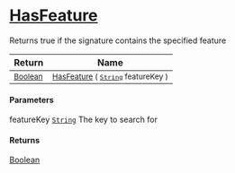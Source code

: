 # [HasFeature](./Signature-100663446.md)

Returns true if the signature contains the specified feature

| Return | Name | 
| --- | --- | 
| <sub>[Boolean](https://docs.microsoft.com/en-us/dotnet/api/System.Boolean)</sub>| <sub>[HasFeature](./Signature-100663446.md) ( [`String`](https://docs.microsoft.com/en-us/dotnet/api/System.String) featureKey )</sub>| <br>


#### Parameters
 featureKey  [`String`](https://docs.microsoft.com/en-us/dotnet/api/System.String)    The key to search for
#### Returns
[Boolean](https://docs.microsoft.com/en-us/dotnet/api/System.Boolean)